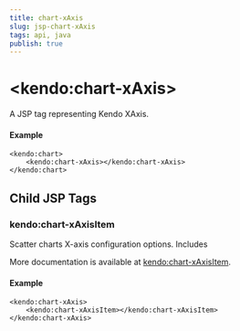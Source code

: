 ```yaml
---
title: chart-xAxis
slug: jsp-chart-xAxis
tags: api, java
publish: true
---
```


# \<kendo:chart-xAxis\>
A JSP tag representing Kendo XAxis.

#### Example
    <kendo:chart>
        <kendo:chart-xAxis></kendo:chart-xAxis>
    </kendo:chart>


## Child JSP Tags

### kendo:chart-xAxisItem

Scatter charts X-axis configuration options.
Includes

More documentation is available at [kendo:chart-xAxisItem](/api/wrappers/jsp/chart/xaxisitem).

#### Example

    <kendo:chart-xAxis>
        <kendo:chart-xAxisItem></kendo:chart-xAxisItem>
    </kendo:chart-xAxis>
 
